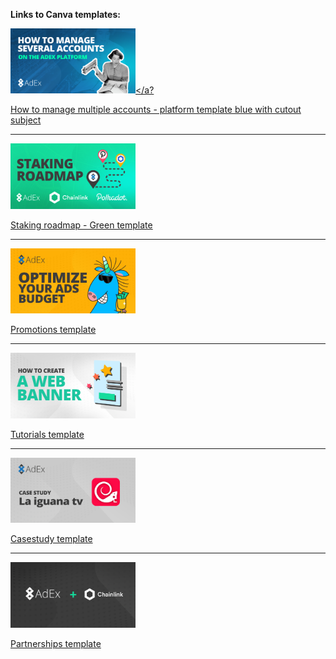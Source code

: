 **Links to Canva templates:**

<a href="https://www.canva.com/design/DAEH9e2OaII/share/preview?token=XkznY3NGXDPH4W6eaOPTvw&role=EDITOR&utm_content=DAEH9e2OaII&utm_campaign=designshare&utm_medium=link&utm_source=sharebutton"><img src="/artwork/featured%20image%20templates/How%20to%20manage%20several%20accounts2.png" width="200"></a?

[How to manage multiple accounts - platform template blue with cutout subject](https://www.canva.com/design/DAEH9e2OaII/share/preview?token=XkznY3NGXDPH4W6eaOPTvw&role=EDITOR&utm_content=DAEH9e2OaII&utm_campaign=designshare&utm_medium=link&utm_source=sharebutton)

---

<img src="/artwork/featured%20image%20templates/Staking%20roadmap-green2.png" width="200">

[Staking roadmap - Green template](https://www.canva.com/design/DAEH80wxe84/-XtsdBRTwul6N_mra74ixw/view?utm_content=DAEH80wxe84&utm_campaign=designshare&utm_medium=link&utm_source=homepage_design_menu)

---

<img src="/artwork/featured%20image%20templates/Promotions-template.png" width="200">

[Promotions template](#)

---

<img src="/artwork/featured%20image%20templates/Tutorials-template.png" width="200">

[Tutorials template](#)

---

<img src="/artwork/featured%20image%20templates/case-study.png" width="200">

[Casestudy template](#)

---

<img src="/artwork/featured%20image%20templates/Partnerships.png" width="200">

[Partnerships template](#)
